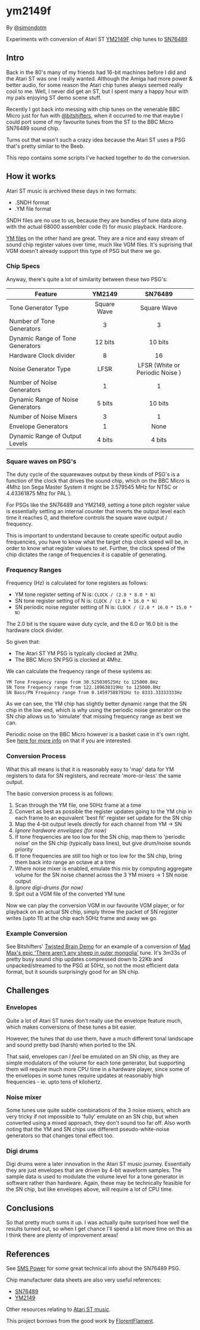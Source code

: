 # ym2149f
By [@simondotm](https://github.com/simondotm/ym2149f) 

Experiments with conversion of Atari ST [YM2149F](https://en.wikipedia.org/wiki/General_Instrument_AY-3-8910) chip tunes to [SN76489](https://en.wikipedia.org/wiki/Texas_Instruments_SN76489)

## Intro
Back in the 80's many of my friends had 16-bit machines before I did and the Atari ST was one I really wanted. Although the Amiga had more power & better audio, for some reason the Atari chip tunes always seemed really cool to me. Well, I never did get an ST, but I spent many a happy hour with my pals enjoying ST demo scene stuff.

Recently I got back into messing with chip tunes on the venerable BBC Micro just for fun with [@bitshifters](https://bitshifters.github.io/), when it occurred to me that maybe I could port some of my favourite tunes from the ST to the BBC Micro SN76489 sound chip.

Turns out that wasn't such a crazy idea because the Atari ST uses a PSG that's pretty similar to the Beeb.

This repo contains some scripts I've hacked together to do the conversion.

## How it works

Atari ST music is archived these days in two formats:

* .SNDH format
* .YM file format

SNDH files are no use to us, because they are bundles of tune data along with the actual 68000 assembler code (!) for music playback. Hardcore.

[YM files](http://leonard.oxg.free.fr/ymformat.html) on the other hand are great. They are a nice and easy stream of sound chip register values over time, much like VGM files. It's suprising that VGM doesn't already support this type of PSG but there we go.

### Chip Specs
Anyway, there's quite a lot of similarity between these two PSG's:

| Feature        | YM2149           | SN76489  |
| ------------- |:-------------:|:-----:|
| Tone Generator Type      | Square Wave | Square Wave |
| Number of Tone Generators | 3 | 3 |
| Dynamic Range of Tone Generators | 12 bits | 10 bits |
| Hardware Clock divider | 8 | 16 |
| Noise Generator Type | LFSR | LFSR (White or Periodic Noise ) |
| Number of Noise Generators | 1 | 1 |
| Dynamic Range of Noise Generators | 5 bits | 10 bits |
| Number of Noise Mixers | 3 | 1 |
| Envelope Generators | 1 | None |
| Dynamic Range of Output Levels | 4 bits | 4 bits |

### Square waves on PSG's
The duty cycle of the squarewaves output by these kinds of PSG's is a function of the clock that drives the sound chip, which on the BBC Micro is 4Mhz (on Sega Master System it might be 3.579545 MHz for NTSC or 4.43361875 Mhz for PAL ). 

For PSGs like the SN76489 and YM2149, setting a tone pitch register value is essentially setting an internal counter that inverts the output level each time it reaches 0, and therefore controls the square wave output / frequency.

This is important to understand because to create specific output audio frequencies, you have to know what the target chip clock speed will be, in order to know what register values to set. Further, the clock speed of the chip dictates the range of frequencies it is capable of generating.

### Frequency Ranges
Frequency (Hz) is calculated for tone registers as follows:

* YM tone register setting of N is: `CLOCK / (2.0 * 8.0 * N)`
* SN tone register setting of N is: `CLOCK / (2.0 * 16.0 * N)`
* SN periodic noise register setting of N is: `CLOCK / (2.0 * 16.0 * 15.0 * N)`

The 2.0 bit is the square wave duty cycle, and the 8.0 or 16.0 bit is the hardware clock divider.

So given that:
* The Atari ST YM PSG is typically clocked at 2Mhz.
* The BBC Micro SN PSG is clocked at 4Mhz.

We can calculate the frequency range of these systems as:
```
YM Tone Frequency range from 30.525030525Hz to 125000.0Hz
SN Tone Frequency range from 122.189638319Hz to 125000.0Hz
SN Bass/PN Frequency range from 8.14597588791Hz to 8333.33333333Hz
```
As we can see, the YM chip has slightly better dynamic range that the SN chip in the low end, which is why using the periodic noise generator on the SN chip allows us to 'simulate' that missing frequency range as best we can.

Periodic noise on the BBC Micro however is a basket case in it's own right. See [here for more info](https://gist.github.com/simondotm/84a08066469866d7f2e6aad875e598be) on that if you are interested.

### Conversion Process

What this all means is that it is reasonably easy to 'map' data for YM registers to data for SN registers, and recreate 'more-or-less' the same output.

The basic conversion process is as follows:
1. Scan through the YM file, one 50Hz frame at a time
1. Convert as best as possible the register updates going to the YM chip in each frame to an equivalent 'best fit' register set update for the SN chip
1. Map the 4-bit output levels directly for each channel from YM -> SN
1. _Ignore hardware envelopes (for now)_
1. If tone frequencies are too low for the SN chip, map them to 'periodic noise' on the SN chip (typically bass lines), but give drum/noise sounds priority 
1. If tone frequencies are still too high or too low for the SN chip, bring them back into range an octave at a time
1. Where noise mixer is enabled, emulate this mix by computing aggregate volume for the SN noise channel across the 3 YM mixers -> 1 SN noise output
1. _Ignore digi-drums (for now)_
1. Spit out a VGM file of the converted YM tune

Now we can play the conversion VGM in our favourite VGM player, or for playback on an actual SN chip, simply throw the packet of SN register writes (upto 11) at the chip each 50Hz frame and away we go.

### Example Conversion
See Bitshifters' [Twisted Brain Demo](https://bitshifters.github.io/posts/prods/bs-twisted-brain.html) for an example of a conversion of [Mad Max's epic 'There aren't any sheep in outer mongolia'](https://www.youtube.com/watch?v=2mwbBwAjt8c) tune. It's 3m33s of pretty busy sound chip updates compressed down to 22Kb and unpacked/streamed to the PSG at 50Hz, so not the most efficient data format, but it sounds surprisingly good for an SN chip.


## Challenges
### Envelopes
Quite a lot of Atari ST tunes don't really use the envelope feature much, which makes conversions of these tunes a bit easier. 

However, the tunes that do use them, have a much different tonal landscape and sound pretty bad (harsh) when ported to the SN. 

That said, envelopes can _I feel_ be emulated on an SN chip, as they are simple modulators of the volume for each tone generator, but supporting them will require much more CPU time in a hardware player, since some of the envelopes in some tunes require updates at reasonably high frequencies - ie. upto tens of kilohertz. 

### Noise mixer
Some tunes use quite subtle combinations of the 3 noise mixers, which are very tricky if not impossible to 'fully' emulate on an SN chip, but when converted using a mixed approach, they don't sound too far off. Also worth noting that the YM and SN chips use different pseudo-white-noise generators so that changes tonal effect too.


### Digi drums
Digi drums were a later innovation in the Atari ST music journey. Essentially they are just envelopes that are driven by 4-bit waveform samples. The sample data is used to modulate the volume level for a tone generator in software rather than hardware. Again, these may be technically feasible for the SN chip, but like envelopes above, will require a lot of CPU time.

## Conclusions
So that pretty much sums it up. I was actually quite surprised how well the results turned out, so when I get chance I'll spend a bit more time on this as I think there are plenty of improvement areas!



## References

See [SMS Power](http://www.smspower.org/Development/SN76489) for some great technical info about the SN76489 PSG.

Chip manufacturer data sheets are also very useful references:
* [SN76489](https://github.com/simondotm/ym2149f/blob/master/doc/SN76489.pdf)
* [YM2149](https://github.com/simondotm/ym2149f/blob/master/doc/ym2149_DS.pdf)

Other resources relating to [Atari ST music](Resources.md).

This project borrows from the good work by [FlorentFlament](https://github.com/FlorentFlament/ym2149-streamer).
















